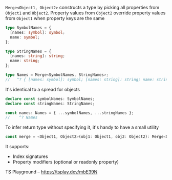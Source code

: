 `Merge<Object1, Object2>` constructs a type by picking all properties from `Object1` and `Object2`. Property values from
`Object2` override property values from `Object1` when property keys are the same

```ts
type SymbolNames = {
  [names: symbol]: symbol;
  name: symbol;
};

type StringNames = {
  [names: string]: string;
  name: string;
};

type Names = Merge<SymbolNames, StringNames>;
//   ^? { [names: symbol]: symbol; [names: string]: string; name: string }
```

It's identical to a spread for objects

```ts
declare const symbolNames: SymbolNames;
declare const stringNames: StringNames;

const names: Names = { ...symbolNames, ...stringNames };
//    ^? Names
```

To infer return type without specifying it, it's handy to have a small utility

```ts
const merge = <Object1, Object2>(obj1: Object1, obj2: Object2): Merge<Object1, Object2> => ({ ...obj1, ...obj2 });
```

It supports:

- Index signatures
- Property modifiers (optional or readonly property)

TS Playground – https://tsplay.dev/mbE39N
